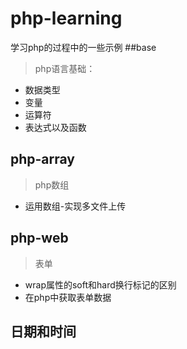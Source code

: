 # php-learning
学习php的过程中的一些示例
##base
>php语言基础：
  * 数据类型
  * 变量
  * 运算符
  * 表达式以及函数
  
## php-array
>php数组
 * 运用数组-实现多文件上传
 
## php-web
>表单
 * wrap属性的soft和hard换行标记的区别
 * 在php中获取表单数据
 
 
 ## 日期和时间